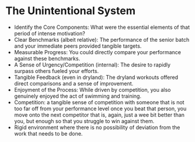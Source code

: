 # The Unintentional System

- Identify the Core Components: What were the essential elements of that period of intense motivation?
- Clear Benchmarks (albeit relative): The performance of the senior batch and your immediate peers provided tangible targets.
- Measurable Progress: You could directly compare your performance against these benchmarks.
- A Sense of Urgency/Competition (internal): The desire to rapidly surpass others fueled your efforts.
- Tangible Feedback (even in dryland): The dryland workouts offered direct comparisons and a sense of improvement.
- Enjoyment of the Process: While driven by competition, you also genuinely enjoyed the act of swimming and training.
- Competition: a tangible sense of competition with someone that is not too far off from your performance level once you beat that person, you move onto the next competitor that is, again, just a wee bit better than you, but enough so that you struggle to win against them.
- Rigid environment where there is no possibility of deviation from the work that needs to be done.
